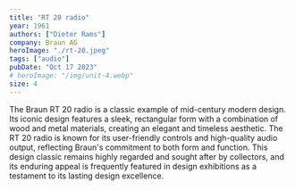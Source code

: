 ```yaml
---
title: "RT 20 radio"
year: 1961
authors: ["Dieter Rams"]
company: Braun AG
heroImage: "./rt-20.jpeg"
tags: ["audio"]
pubDate: "Oct 17 2023"
# heroImage: "/img/unit-4.webp"
size: 4
---
```


The Braun RT 20 radio is a classic example of mid-century modern design. Its iconic design features a sleek, rectangular form with a combination of wood and metal materials, creating an elegant and timeless aesthetic. The RT 20 radio is known for its user-friendly controls and high-quality audio output, reflecting Braun's commitment to both form and function. This design classic remains highly regarded and sought after by collectors, and its enduring appeal is frequently featured in design exhibitions as a testament to its lasting design excellence.
